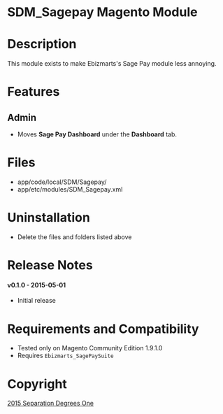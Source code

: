 SDM_Sagepay Magento Module
===

# Description

This module exists to make Ebizmarts's Sage Pay module less annoying.

# Features

## Admin

* Moves **Sage Pay Dashboard** under the **Dashboard** tab.

# Files

* app/code/local/SDM/Sagepay/
* app/etc/modules/SDM_Sagepay.xml
# Uninstallation

* Delete the files and folders listed above
# Release Notes

#### v0.1.0 - 2015-05-01
* Initial release

# Requirements and Compatibility

* Tested only on Magento Community Edition 1.9.1.0
* Requires `Ebizmarts_SagePaySuite`

# Copyright

[2015 Separation Degrees One](http://www.separationdegrees.com)
